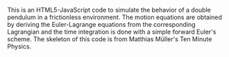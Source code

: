 This is an HTML5-JavaScript code to simulate the behavior of a double pendulum in a frictionless environment. 
The motion equations are obtained by deriving the Euler-Lagrange equations from the corresponding Lagrangian and the time integration is done with a simple forward Euler's scheme.
The skeleton of this code is from Matthias Müller's Ten Minute Physics.
